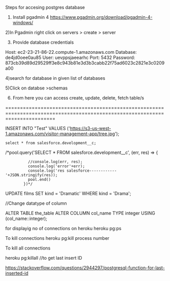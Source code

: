 Steps for accesing postgres database


1) Install pgadmin 4
https://www.pgadmin.org/download/pgadmin-4-windows/

2)In Pgadmin right click on servers > create > server

3) Provide database credentials

Host: ec2-23-21-86-22.compute-1.amazonaws.com
Database: de4jd0oee0au85
User: uevppsjaeearhc
Port: 5432
Password: 873cb39d89d29529ff3e8c943b81e3d3b3cabb22f75ad6023c2821e3c0209a00

4)search for database in given list of databases

5)Click on databse >schemas

6) From here you can access create, update, delete, fetch table/s 

=============================================================================================================================

INSERT INTO "Test" VALUES
    ('https://s3-us-west-1.amazonaws.com/visitor-management-app/tree.jpg');


    select * from salesforce.development__c;


/*pool.query('SELECT * FROM salesforce.development__c', (err, res) => {
              
              //console.log(err, res);
              console.log('error'+err);
              console.log('res salesforce------------'+JSON.stringify(res));
              pool.end()
            })*/


UPDATE films SET kind = 'Dramatic' WHERE kind = 'Drama';

//Change datatype of column

ALTER TABLE the_table ALTER COLUMN col_name TYPE integer USING (col_name::integer);

for displayig no of connections on heroku
heroku pg:ps

To kill connections
heroku pg:kill process number


To kill all connections

heroku pg:killall
//to get last insert ID

https://stackoverflow.com/questions/2944297/postgresql-function-for-last-inserted-id

